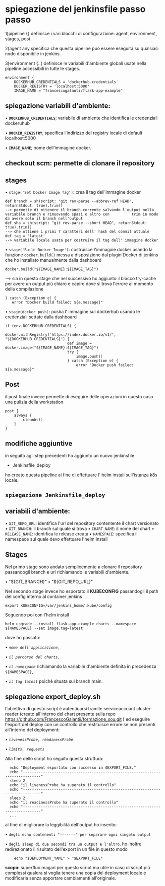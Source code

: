 # spiegazione del jenkinsfile passo passo
1)pipeline {} definisce i vari blocchi di configurazione: agent, environment, stages, post.

2)agent any specifica che questa pipeline può essere eseguita su qualsiasi nodo disponibile in jenkins.

3)environment {..} definisce le variabili d'ambiente globali usate nella pipeline accessibili in tutte le stages.

    environment {
        DOCKERHUB_CREDENTIALS = 'dockerhub-credentials'
        DOCKER_REGISTRY = 'localhost:5000'
        IMAGE_NAME = "francescogalanti/flask-app-example"
## spiegazione variabili d'ambiente:

• **`DOCKERHUB_CREDENTIALS`**; variabile di ambiente che identifica le credenziali dockeruhub

• **`DOCKER_REGISTRY`**; specifica l'indirizzo del registry locale di default localhost:5000

• **`IMAGE_NAME`**; nome dell'immagine docker.

## checkout scm: permette di clonare il repository 

## stages

• `stage('Set Docker Image Tag')`: crea il tag dell'immagine docker

    def branch = sh(script: "git rev-parse --abbrev-ref HEAD", returnStdout: true).trim() 
    --> permette di ottenere il branch corrente salvando l'output nella variabile branch e rimuovendo spazi o altro con          trim in modo da avere solo il branch nell'output
    def sha = sh(script: "git rev-parse --short HEAD", returnStdout: true).trim()
    --> che ottiene i primi 7 caratteri dell' hash del commit attuale
    def tag = 'latest'
    --> variabile locale usata per costruire il tag dell' immagine docker
    
• `stage('Build Docker Image')`: costruisce l'immagine docker usando la funzione `docker.build()` messa a disposizione dal plugin Docker di jenkins che ho installato manualmente dalla dashboard

    docker.build("${IMAGE_NAME}:${IMAGE_TAG}")

--> sia in questo stage che nel successivo ho aggiunto il blocco try-cache per avere un output più chiaro e capire dove si trova l'errore al momento della compilazione

    } catch (Exception e) {
       error "Docker build failed: ${e.message}"
• `stage(docker push)`: pusha l' immagine sul dockerhub usando le credenziali settate dalla dashboard

    if (env.DOCKERHUB_CREDENTIALS) {
                            docker.withRegistry('https://index.docker.io/v1/', "${DOCKERHUB_CREDENTIALS}") {
                                def image = docker.image("${IMAGE_NAME}:${IMAGE_TAG}")
                                try {
                                    image.push()
                                } catch (Exception e) {
                                    error "Docker push failed: ${e.message}"
## Post
il post finale invece permette di eseguire delle operazioni in questo caso una pulizia della workstation

    post {
        always {
            cleanWs()
        }
    }

## modifiche aggiuntive

in seguito agli step precedenti ho aggiunto un nuovo jenkinsfile

- Jenkinsfile_deploy

ho creato questa pipeline al fine di effettuare l' helm install sull'istanza k8s locale.
## **`spiegazione Jenkinsfile_deploy`**
## variabili d'ambiente:

• `GIT_REPO_URL`: identifica l'url del repository contentente il chart versionato
• `GIT_BRANCH`: il branch sul quale si trova
• `CHART_NAME`: il nome del chart
• `RELEASE_NAME`: identifica le release creata
• `NAMESPACE`: specifica il namespace sul quale devo effettuare l'helm install

## Stages
Nel primo stage sono andato semplicemente a clonare il repository passandogli branch e url richiamando le variabili d'ambiente.

• "${GIT_BRANCH}"
• "${GIT_REPO_URL}"

Nel secondo stage invece ho esportato il **KUBECONFIG** passandogli il path del config interno al container jenkins

    export KUBECONFIG=/var/jenkins_home/.kube/config
Seguendo poi con l'helm install 

    helm upgrade --install flask-app-example charts --namespace ${NAMESPACE} --set image.tag=latest
dove ho passato:

  • *`nome dell'applicazione`*,
  
  • *`il percorso del charts`*,
  
  • *`il namespace`* richiamando la variabile d'ambiente definita in precedenza `${NAMESPACE}`,
  
  • *`il tag latest`* poichè situata sul branch main.

## spiegazione export_deploy.sh
l'obiettivo di questo script è autenticarsi tramite serviceaccount cluster-reader (creato all'interno del chart presente sulla repo https://github.com/FrancescoGalantii/formazione_sou.git ) ed eseguire l'export del deploy con un controllo che restituisce errore se non presenti all'interno del deployment:

  • *`livenessProbe, readinessProbe`*


  • *`limits, requests`*

Alla fine dello script ho seguito questa struttura:

      echo "Deployment esportato con successo in $EXPORT_FILE."
      echo "------------------------------------------------------------------------------"
      sleep 2
      echo "il livenessProbe ha superato il controllo"
      echo "------------------------------------------------------------------------------"
      sleep 2
      echo "il readinessProbe ha superato il controllo"
      echo "------------------------------------------------------------------------------"
      ...
  al fine di migliorare la leggibilità dell'output ho inserito:

  • `degli echo contenenti "-------" per separare ogni singolo output`


  • `degli sleep di due secondi tra un output e l'altro`.
  ho inoltre redirezionato il risultato dell'export in un file in questo modo

        echo "$DEPLOYMENT_YAML" > "$EXPORT_FILE"

**scopo**: superfluo magari per questo script ma utile in caso di script più complessi qualora si voglia tenere una copia del deployment locale e modificarla senza apportare cambiamenti all'originale.
  
  
